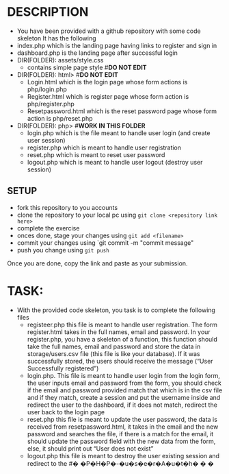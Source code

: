 # DESCRIPTION
- You have been provided with a github repository with some code skeleton
It has the following
- index.php which is the landing page having links to register and sign in
- dashboard.php is the landing page after successful login
- DIR(FOLDER): assets/style.css
    - contains simple page style #<b>DO NOT EDIT</b>
- DIR(FOLDER): html> #<b>DO NOT EDIT</b>
  - Login.html which is the login page whose form actions is php/login.php
  - Register.html which is register page whose form action is php/register.php
  - Resetpassword.html which is the reset password page whose form action is php/reset.php
- DIR(FOLDER): php> #<b>WORK IN THIS FOLDER</b>
  - login.php which is the file meant to handle user login (and create user session)
  - register.php which is meant to handle user registration
  - reset.php which is meant to reset user password
  - logout.php which is meant to handle user logout (destroy user session)
## SETUP
 - fork this repository to you accounts
 - clone the repository to your local pc using `git clone <repository link here>`
 - complete the exercise
 - onces done, stage your changes using `git add <filename>`
  - commit your changes using `git commit -m "commit message"
  - push you change using `git push`

  Once you are done, copy the link and paste as your submission.

# TASK:
- With the provided code skeleton, you task is to complete the following files
    - registeer.php this file is meant to handle user registration. The form register.html takes in the full names, email and password. In your register.php, you have a skeleton of a function, this function should take the full names, email and password and store the data in storage/users.csv file (this file is like your database). If it was successfully stored, the users should receive the message (“User Successfully registered”)
    - login.php. This file is meant to handle user login from the login form, the user inputs email and password from the form, you should check if the email and password provided match that which is in the csv file and if they match, create a session and put the username inside and redirect the user to the dashboard, if it does not match, redirect the user back to the login page
    - reset.php this file is meant to update the user password, the data is received from resetpassword.html, it takes in the email and the new password and searches the file, if there is a match for the email, it should update the password field with the new data from the form, else, it should print out “User does not exist”
    - logout.php this file is meant to destroy the user existing session and redirect to the 
#� �P�H�P�-�u�s�e�r�A�u�t�h�
�
�
